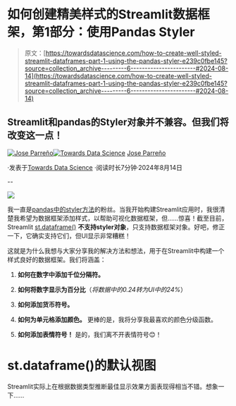 # 如何创建精美样式的Streamlit数据框架，第1部分：使用Pandas Styler

> 原文：[https://towardsdatascience.com/how-to-create-well-styled-streamlit-dataframes-part-1-using-the-pandas-styler-e239c0fbe145?source=collection_archive---------6-----------------------#2024-08-14](https://towardsdatascience.com/how-to-create-well-styled-streamlit-dataframes-part-1-using-the-pandas-styler-e239c0fbe145?source=collection_archive---------6-----------------------#2024-08-14)

## Streamlit和pandas的Styler对象并不兼容。但我们将改变这一点！

[](https://medium.com/@joparga3?source=post_page---byline--e239c0fbe145--------------------------------)[![Jose Parreño](../Images/707d5179926d36fba257f5476494e10e.png)](https://medium.com/@joparga3?source=post_page---byline--e239c0fbe145--------------------------------)[](https://towardsdatascience.com/?source=post_page---byline--e239c0fbe145--------------------------------)[![Towards Data Science](../Images/a6ff2676ffcc0c7aad8aaf1d79379785.png)](https://towardsdatascience.com/?source=post_page---byline--e239c0fbe145--------------------------------) [Jose Parreño](https://medium.com/@joparga3?source=post_page---byline--e239c0fbe145--------------------------------)

·发表于[Towards Data Science](https://towardsdatascience.com/?source=post_page---byline--e239c0fbe145--------------------------------) ·阅读时长7分钟·2024年8月14日

--

![](../Images/cfca92ce3276a325243056712ff79c6d.png)

我一直是[pandas中的styler方法](https://pandas.pydata.org/docs/user_guide/style.html)的粉丝。当我开始构建Streamlit应用时，我很清楚我希望为数据框架添加样式，以帮助可视化数据框架，但……惊喜！截至目前，Streamlit [st.dataframe()](https://docs.streamlit.io/develop/api-reference/data/st.dataframe) **不支持styler对象**，只支持数据框架对象。好吧，修正一下，它确实支持它们，但UI显示非常糟糕！

这就是为什么我想与大家分享我的解决方法和想法，用于在Streamlit中构建一个样式良好的数据框架。我们将涵盖：

1.  **如何在数字中添加千位分隔符。**

1.  **如何将数字显示为百分比**（*将数据中的0.24转为UI中的24%*）

1.  **如何添加货币符号。**

1.  **如何为单元格添加颜色。** 更棒的是，我将分享我最喜欢的颜色分级函数。

1.  **如何添加表情符号！** 是的，我们离不开表情符号😊！

# st.dataframe()的默认视图

Streamlit实际上在根据数据类型推断最佳显示效果方面表现得相当不错。想象一下……

